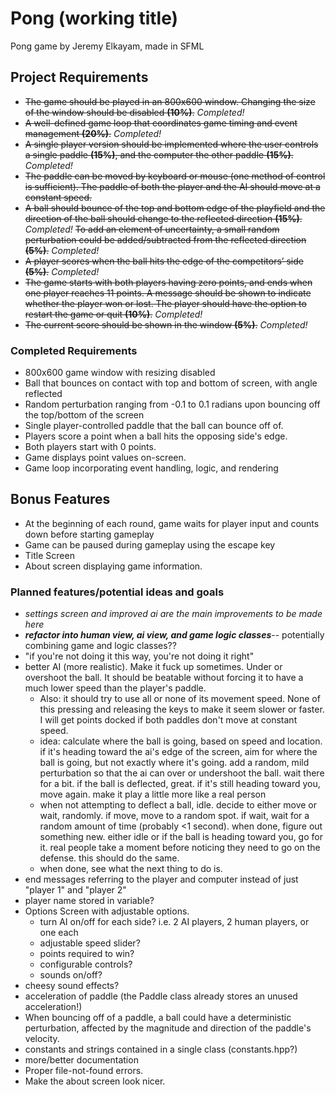 # Pong (working title)
Pong game by Jeremy Elkayam, made in SFML

## Project Requirements
- ~~The game should be played in an 800x600 window. Changing the size of the window should be disabled
__(10%)__.~~
_Completed!_
- ~~A well-defined game loop that coordinates game timing and event management __(20%)__.~~ _Completed!_
- ~~A single player version should be implemented where the user controls a single paddle __(15%)__,
and the computer the other paddle __(15%)__.~~ _Completed!_
- ~~The paddle can be moved by keyboard or mouse (one method of control is sufficient). The paddle
of both the player and the AI should move at a constant speed.~~
- ~~A ball should bounce of the top and bottom edge of the playfield and the direction of the ball should
change to the reflected direction __(15%)__.~~
_Completed!_
~~To add an element of uncertainty, a small random perturbation
could be added/subtracted from the reflected direction __(5%)__.~~
_Completed!_
- ~~A player scores when the ball hits the edge of the competitors’ side __(5%)__.~~
_Completed!_
- ~~The game starts with both players having zero points, and ends when one player reaches 11 
points. A message should be shown to indicate whether the player won or lost.  The player 
should have the option to restart the game or quit __(10%)__.~~ _Completed!_
- ~~The current score should be shown in the window __(5%)__.~~ _Completed!_


### Completed Requirements
- 800x600 game window with resizing disabled
- Ball that bounces on contact with top and bottom of screen, with angle reflected
- Random perturbation ranging from -0.1 to 0.1 radians upon bouncing off the top/bottom of the screen
- Single player-controlled paddle that the ball can bounce off of.
- Players score a point when a ball hits the opposing side's edge.
- Both players start with 0 points.
- Game displays point values on-screen.
- Game loop incorporating event handling, logic, and rendering

## Bonus Features
- At the beginning of each round, game waits for player input and counts down before starting gameplay
- Game can be paused during gameplay using the escape key
- Title Screen
- About screen displaying game information.

### Planned features/potential ideas and goals
- _settings screen and improved ai are the main improvements to be made here_
- ___refactor into human view, ai view, and game logic classes___-- potentially combining game and logic classes??
 - "if you're not doing it this way, you're not doing it right"
- better AI (more realistic). Make it fuck up sometimes. Under or overshoot the ball.
It should be beatable without forcing it to have a much lower speed than the player's paddle.
  - Also: it should try to use all or none of its movement speed. None of this pressing and
  releasing the keys to make it seem slower or faster. I will get points docked if both paddles
  don't move at constant speed.
  - idea: calculate where the ball is going, based on speed and location. if it's heading toward the ai's edge of the screen, aim for where the ball is going, but not exactly where it's going. add a random, mild perturbation so that the ai can over or undershoot the ball. wait there for a bit. if the ball is deflected, great. if it's still heading toward you, move again. make it play a little more like a real person
  - when not attempting to deflect a ball, idle. decide to either move or wait, randomly. if move, move to a random spot. if wait, wait for a random amount of time (probably <1 second). when done, figure out something new. either idle or if the ball is heading toward you, go for it. real people take a moment before noticing they need to go on the defense. this should do the same.
  - when done, see what the next thing to do is. 
- end messages referring to the player and computer instead of just "player 1" and "player 2"
 - player name stored in variable?
- Options Screen with adjustable options.
  - turn AI on/off for each side? i.e. 2 AI players, 2 human players, or one each
  - adjustable speed slider?
  - points required to win?
  - configurable controls?
  - sounds on/off?
- cheesy sound effects?
- acceleration of paddle (the Paddle class already stores an unused acceleration!)
- When bouncing off of a paddle, a ball could have a deterministic perturbation, affected
by the magnitude and direction of the paddle's velocity.
- constants and strings contained in a single class (constants.hpp?)
- more/better documentation
- Proper file-not-found errors.
- Make the about screen look nicer.
